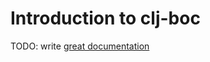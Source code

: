 # Introduction to clj-boc

TODO: write [great documentation](http://jacobian.org/writing/what-to-write/)
